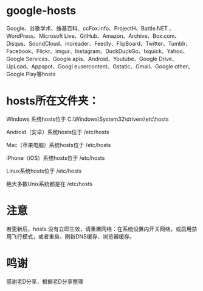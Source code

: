 # google-hosts
Google、谷歌学术、维基百科、ccFox.info、ProjectH、Battle.NET 、WordPress、Microsoft Live、GitHub、Amazon、Archive、Box.com、Disqus、SoundCloud、inoreader、Feedly、FlipBoard、Twitter、Tumblr、Facebook、Flickr、imgur、Instagram、DuckDuckGo、Ixquick、Yahoo、Google Services、Google apis、Android、Youtube、Google Drive、UpLoad、Appspot、Googl eusercontent、Gstatic、Gmail、Google other、Google Play等hosts

# hosts所在文件夹：
  Windows 系统hosts位于 C:\Windows\System32\drivers\etc\hosts
  
  Android（安卓）系统hosts位于 /etc/hosts
  
  Mac（苹果电脑）系统hosts位于 /etc/hosts
  
  iPhone（iOS）系统hosts位于 /etc/hosts
  
  Linux系统hosts位于 /etc/hosts
  
  绝大多数Unix系统都是在 /etc/hosts

# 注意
若更新后，hosts 没有立即生效，请重置网络：在系统设置内开关网络，或启用禁用飞行模式，或者重启、刷新DNS缓存、浏览器缓存。

# 鸣谢
感谢老D分享，根据老D分享整理


